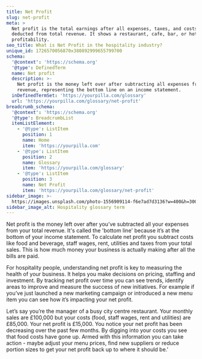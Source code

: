 ```yaml
---
title: Net Profit
slug: net-profit
meta: >
  Net profit is the total earnings after all expenses, taxes, and costs are
  deducted from total revenue. It shows a restaurant, cafe, bar, or hotel's
  profitability.
seo_title: What is Net Profit in the hospitality industry?
unique_id: 1726570056870x380892999655799700
schema:
  '@context': 'https://schema.org'
  '@type': DefinedTerm
  name: Net profit
  description: >-
    Net profit is the money left over after subtracting all expenses from total
    revenue, representing the bottom line on an income statement.
  inDefinedTermSet: 'https://yourpilla.com/glossary'
  url: 'https://yourpilla.com/glossary/net-profit'
breadcrumb_schema:
  '@context': 'https://schema.org'
  '@type': BreadcrumbList
  itemListElement:
    - '@type': ListItem
      position: 1
      name: Home
      item: 'https://yourpilla.com'
    - '@type': ListItem
      position: 2
      name: Glossary
      item: 'https://yourpilla.com/glossary'
    - '@type': ListItem
      position: 3
      name: Net Profit
      item: 'https://yourpilla.com/glossary/net-profit'
sidebar_image: >-
  https://images.unsplash.com/photo-1556909114-f6e7ad7d3136?w=400&h=300&fit=crop&auto=format
sidebar_image_alt: Hospitality glossary term
---
```

Net profit is the money left over after you’ve subtracted all your expenses from your total revenue. It's called the 'bottom line' because it’s at the bottom of your income statement. To calculate net profit you subtract costs like food and beverage, staff wages, rent, utilities and taxes from your total sales. This is how much money your business is actually making after all the bills are paid.

For hospitality people, understanding net profit is key to measuring the health of your business. It helps you make decisions on pricing, staffing and investment. By tracking net profit over time you can see trends, identify areas to improve and measure the success of new initiatives. For example if you’ve just launched a new marketing campaign or introduced a new menu item you can see how it’s impacting your net profit.

Let’s say you’re the manager of a busy city centre restaurant. Your monthly sales are £100,000 but your costs (food, staff wages, rent and utilities) are £85,000. Your net profit is £15,000. You notice your net profit has been decreasing over the past few months. By digging into your costs you see that food costs have gone up. Armed with this information you can take action - maybe adjust your menu prices, find new suppliers or reduce portion sizes to get your net profit back up to where it should be.'
